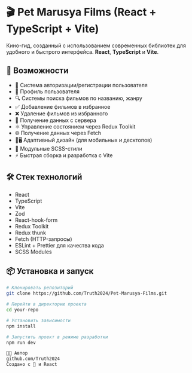 # 🎬 Pet Marusya Films (React + TypeScript + Vite)

Кино-гид, созданный с использованием современных библиотек для удобного и быстрого интерфейса.
**React**, **TypeScript** и **Vite**.

## 🚀 Возможности

- 🔐 Система авторизации/регистрации пользователя
- 👤 Профиль пользователя
- 🔍 Системы поиска фильмов по названию, жанру
- ✅ Добавление фильмов в избранное
- ❌ Удаление фильмов из избранного
- 💾 Получение данных с сервера
- ⚛️ Управление состоянием через Redux Toolkit
- 🌐 Получение данных через Fetch
- 📲🖥️ Адаптивный дизайн (для мобильных и десктопов)
- 🎨 Модульные SCSS-стили
- ⚡ Быстрая сборка и разработка с Vite

## 🛠️ Стек технологий

- React
- TypeScript
- Vite
- Zod
- React-hook-form
- Redux Toolkit
- Redux thunk
- Fetch (HTTP-запросы)
- ESLint + Prettier для качества кода
- SCSS Modules

## 📦 Установка и запуск

```bash
# Клонировать репозиторий
git clone https://github.com/Truth2024/Pet-Marusya-Films.git

# Перейти в директорию проекта
cd your-repo

# Установить зависимости
npm install

# Запустить проект в режиме разработки
npm run dev

🧑‍💻 Автор
github.com/Truth2024
Создано с 💙 и React
```
